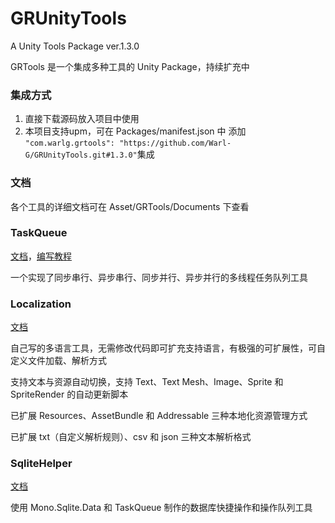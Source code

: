 # GRUnityTools
A Unity Tools Package ver.1.3.0

GRTools 是一个集成多种工具的 Unity Package，持续扩充中  

### 集成方式

1. 直接下载源码放入项目中使用
2. 本项目支持upm，可在 Packages/manifest.json 中 添加 `"com.warlg.grtools": "https://github.com/Warl-G/GRUnityTools.git#1.3.0"`集成

### 文档  

各个工具的详细文档可在 Asset/GRTools/Documents 下查看  

### TaskQueue   

[文档](https://github.com/Warl-G/GRUnityTools/blob/master/Assets/GRTools/Documents/TaskQueue.md)，[编写教程](https://warl.top/posts/unity-taskqueue/)   

一个实现了同步串行、异步串行、同步并行、异步并行的多线程任务队列工具  

### Localization

[文档](https://github.com/Warl-G/GRUnityTools/blob/master/Assets/GRTools/Documents/Localization.md)

自己写的多语言工具，无需修改代码即可扩充支持语言，有极强的可扩展性，可自定义文件加载、解析方式  

支持文本与资源自动切换，支持 Text、Text Mesh、Image、Sprite 和 SpriteRender 的自动更新脚本

已扩展 Resources、AssetBundle 和 Addressable 三种本地化资源管理方式

已扩展 txt（自定义解析规则）、csv 和 json 三种文本解析格式

### SqliteHelper  

[文档](https://github.com/Warl-G/GRUnityTools/tree/master/Assets/GRTools/Documents/SqliteHelper.md)

使用 Mono.Sqlite.Data 和 TaskQueue 制作的数据库快捷操作和操作队列工具